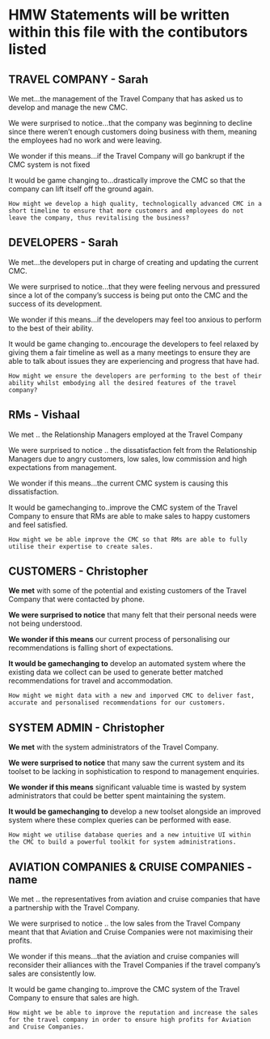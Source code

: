 # HMW Statements will be written within this file with the contibutors listed

## TRAVEL COMPANY - Sarah 

  We met...the management of the Travel Company that has asked us to develop and manage the new CMC.

  We were surprised to notice...that the company was beginning to decline since there weren’t enough customers doing business with them, meaning the employees had no work and were leaving. 

  We wonder if this means…if the Travel Company will go bankrupt if the CMC system is not fixed

  It would be game changing to...drastically improve the CMC so that the company can lift itself off the ground again.

    How might we develop a high quality, technologically advanced CMC in a short timeline to ensure that more customers and employees do not leave the company, thus revitalising the business? 
  

## DEVELOPERS - Sarah

  We met...the developers put in charge of creating and updating the current CMC.

  We were surprised to notice...that they were feeling nervous and pressured since a lot of the company’s success is being put onto the CMC and the success of its development. 

  We wonder if this means…if the developers may feel too anxious to perform to the best of their ability.

  It would be game changing to..encourage the developers to feel relaxed by giving them a fair timeline as well as a many meetings to ensure they are able to talk about issues they are experiencing and progress that have had.

    How might we ensure the developers are performing to the best of their ability whilst embodying all the desired features of the travel company? 


## RMs - Vishaal

   We met .. the Relationship Managers employed at the Travel Company
    
   We were surprised to notice .. the dissatisfaction felt from the Relationship Managers due to angry customers, low sales, low commission and high expectations from management.
 
   We wonder if this means…the current CMC system is causing this dissatisfaction. 

   It would be gamechanging to..improve the CMC system of the Travel Company to ensure that RMs are able to make sales to happy customers and feel satisfied. 

    How might we be able improve the CMC so that RMs are able to fully utilise their expertise to create sales. 

## CUSTOMERS - Christopher

**We met** with some of the potential and existing customers of the Travel Company that were contacted by phone.
   
**We were surprised to notice** that many felt that their personal needs were not being understood.
   
**We wonder if this means** our current process of personalising our recommendations is falling short of expectations.

**It would be gamechanging to** develop an automated system where the existing data we collect can be used to generate better matched recommendations for travel and accommodation.

    How might we might data with a new and imporved CMC to deliver fast, accurate and personalised recommendations for our customers.

## SYSTEM ADMIN - Christopher
  
**We met** with the system administrators of the Travel Company.
   
**We were surprised to notice** that many saw the current system and its toolset to be lacking in sophistication to respond to management enquiries.
   
**We wonder if this means** significant valuable time is wasted by system administrators that could be better spent maintaining the system.

**It would be gamechanging to** develop a new toolset alongside an improved system where these complex queries can be performed with ease.

    How might we utilise database queries and a new intuitive UI within the CMC to build a powerful toolkit for system administrations.

## AVIATION COMPANIES & CRUISE COMPANIES - name


  We met .. the representatives from aviation and cruise companies that have a partnership with the Travel Company. 

  We were surprised to notice .. the low sales from the Travel Company meant that that Aviation and Cruise Companies were not maximising their profits.
 
  We wonder if this means…that the aviation and cruise companies will reconsider their alliances with the Travel Companies if the travel company’s sales are consistently low. 

  It would be game changing to..improve the CMC system of the Travel Company to ensure that sales are high. 

    How might we be able to improve the reputation and increase the sales for the travel company in order to ensure high profits for Aviation and Cruise Companies. 

